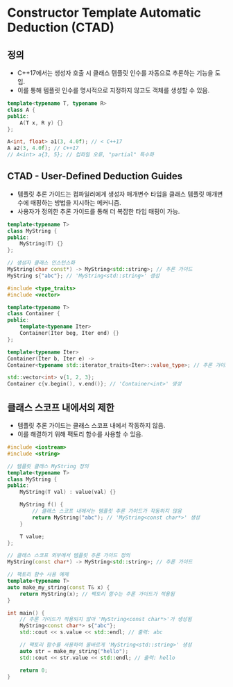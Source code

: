 # Constructor Template Automatic Deduction (CTAD)

## 정의
- C++17에서는 생성자 호출 시 클래스 템플릿 인수를 자동으로 추론하는 기능을 도입.
- 이를 통해 템플릿 인수를 명시적으로 지정하지 않고도 객체를 생성할 수 있음.

```cpp
template<typename T, typename R>
class A {
public:
    A(T x, R y) {}
};

A<int, float> a1(3, 4.0f); // < C++17
A a2(3, 4.0f); // C++17
// A<int> a{3, 5}; // 컴파일 오류, "partial" 특수화
```

## CTAD - User-Defined Deduction Guides
- 템플릿 추론 가이드는 컴파일러에게 생성자 매개변수 타입을 클래스 템플릿 매개변수에 매핑하는 방법을 지시하는 메커니즘.
- 사용자가 정의한 추론 가이드를 통해 더 복잡한 타입 매핑이 가능.

```cpp
template<typename T>
class MyString {
public:
    MyString(T) {}
};

// 생성자 클래스 인스턴스화
MyString(char const*) -> MyString<std::string>; // 추론 가이드
MyString s{"abc"}; // 'MyString<std::string>' 생성
```

```cpp
#include <type_traits>
#include <vector>

template<typename T>
class Container {
public:
    template<typename Iter>
    Container(Iter beg, Iter end) {}
};

template<typename Iter>
Container(Iter b, Iter e) -> 
Container<typename std::iterator_traits<Iter>::value_type>; // 추론 가이드

std::vector<int> v{1, 2, 3};
Container c{v.begin(), v.end()}; // 'Container<int>' 생성
```

## 클래스 스코프 내에서의 제한
- 템플릿 추론 가이드는 클래스 스코프 내에서 작동하지 않음.
- 이를 해결하기 위해 팩토리 함수를 사용할 수 있음.

```cpp
#include <iostream>
#include <string>

// 템플릿 클래스 MyString 정의
template<typename T>
class MyString {
public:
    MyString(T val) : value(val) {}

    MyString f() { 
        // 클래스 스코프 내에서는 템플릿 추론 가이드가 작동하지 않음
        return MyString("abc"); // 'MyString<const char*>' 생성
    }

    T value;
};

// 클래스 스코프 외부에서 템플릿 추론 가이드 정의
MyString(const char*) -> MyString<std::string>; // 추론 가이드

// 팩토리 함수 사용 예제
template<typename T>
auto make_my_string(const T& x) { 
    return MyString(x); // 팩토리 함수는 추론 가이드가 적용됨
}

int main() {
    // 추론 가이드가 적용되지 않아 'MyString<const char*>'가 생성됨
    MyString<const char*> s{"abc"};
    std::cout << s.value << std::endl; // 출력: abc

    // 팩토리 함수를 사용하여 올바르게 'MyString<std::string>' 생성
    auto str = make_my_string("hello");
    std::cout << str.value << std::endl; // 출력: hello

    return 0;
}
```
